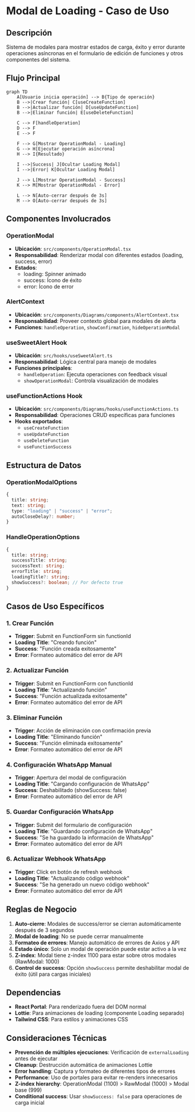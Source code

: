 # Modal de Loading - Caso de Uso

## Descripción
Sistema de modales para mostrar estados de carga, éxito y error durante operaciones asíncronas en el formulario de edición de funciones y otros componentes del sistema.

## Flujo Principal

```mermaid
graph TD
    A[Usuario inicia operación] --> B{Tipo de operación}
    B -->|Crear función| C[useCreateFunction]
    B -->|Actualizar función| D[useUpdateFunction]
    B -->|Eliminar función| E[useDeleteFunction]
    
    C --> F[handleOperation]
    D --> F
    E --> F
    
    F --> G[Mostrar OperationModal - Loading]
    G --> H[Ejecutar operación asíncrona]
    H --> I{Resultado}
    
    I -->|Success| J[Ocultar Loading Modal]
    I -->|Error| K[Ocultar Loading Modal]
    
    J --> L[Mostrar OperationModal - Success]
    K --> M[Mostrar OperationModal - Error]
    
    L --> N[Auto-cerrar después de 3s]
    M --> O[Auto-cerrar después de 3s]
```

## Componentes Involucrados

### OperationModal
- **Ubicación**: `src/components/OperationModal.tsx`
- **Responsabilidad**: Renderizar modal con diferentes estados (loading, success, error)
- **Estados**: 
  - loading: Spinner animado
  - success: Ícono de éxito
  - error: Ícono de error

### AlertContext
- **Ubicación**: `src/components/Diagrams/components/AlertContext.tsx`
- **Responsabilidad**: Proveer contexto global para modales de alerta
- **Funciones**: `handleOperation`, `showConfirmation`, `hideOperationModal`

### useSweetAlert Hook
- **Ubicación**: `src/hooks/useSweetAlert.ts`
- **Responsabilidad**: Lógica central para manejo de modales
- **Funciones principales**:
  - `handleOperation`: Ejecuta operaciones con feedback visual
  - `showOperationModal`: Controla visualización de modales

### useFunctionActions Hook
- **Ubicación**: `src/components/Diagrams/hooks/useFunctionActions.ts`
- **Responsabilidad**: Operaciones CRUD específicas para funciones
- **Hooks exportados**:
  - `useCreateFunction`
  - `useUpdateFunction` 
  - `useDeleteFunction`
  - `useFunctionSuccess`

## Estructura de Datos

### OperationModalOptions
```typescript
{
  title: string;
  text: string;
  type: "loading" | "success" | "error";
  autoCloseDelay?: number;
}
```

### HandleOperationOptions
```typescript
{
  title: string;
  successTitle: string;
  successText: string;
  errorTitle: string;
  loadingTitle?: string;
  showSuccess?: boolean; // Por defecto true
}
```

## Casos de Uso Específicos

### 1. Crear Función
- **Trigger**: Submit en FunctionForm sin functionId
- **Loading Title**: "Creando función"
- **Success**: "Función creada exitosamente"
- **Error**: Formateo automático del error de API

### 2. Actualizar Función
- **Trigger**: Submit en FunctionForm con functionId
- **Loading Title**: "Actualizando función"
- **Success**: "Función actualizada exitosamente"
- **Error**: Formateo automático del error de API

### 3. Eliminar Función
- **Trigger**: Acción de eliminación con confirmación previa
- **Loading Title**: "Eliminando función"
- **Success**: "Función eliminada exitosamente"
- **Error**: Formateo automático del error de API

### 4. Configuración WhatsApp Manual
- **Trigger**: Apertura del modal de configuración
- **Loading Title**: "Cargando configuración de WhatsApp"
- **Success**: Deshabilitado (showSuccess: false)
- **Error**: Formateo automático del error de API

### 5. Guardar Configuración WhatsApp
- **Trigger**: Submit del formulario de configuración
- **Loading Title**: "Guardando configuración de WhatsApp"
- **Success**: "Se ha guardado la información de WhatsApp"
- **Error**: Formateo automático del error de API

### 6. Actualizar Webhook WhatsApp
- **Trigger**: Click en botón de refresh webhook
- **Loading Title**: "Actualizando código webhook"
- **Success**: "Se ha generado un nuevo código webhook"
- **Error**: Formateo automático del error de API

## Reglas de Negocio

1. **Auto-cierre**: Modales de success/error se cierran automáticamente después de 3 segundos
2. **Modal de loading**: No se puede cerrar manualmente
3. **Formateo de errores**: Manejo automático de errores de Axios y API
4. **Estado único**: Solo un modal de operación puede estar activo a la vez
5. **Z-index**: Modal tiene z-index 1100 para estar sobre otros modales (RawModal: 1000)
6. **Control de success**: Opción `showSuccess` permite deshabilitar modal de éxito (útil para cargas iniciales)

## Dependencias

- **React Portal**: Para renderizado fuera del DOM normal
- **Lottie**: Para animaciones de loading (componente Loading separado)
- **Tailwind CSS**: Para estilos y animaciones CSS

## Consideraciones Técnicas

- **Prevención de múltiples ejecuciones**: Verificación de `externalLoading` antes de ejecutar
- **Cleanup**: Destrucción automática de animaciones Lottie
- **Error handling**: Captura y formateo de diferentes tipos de errores
- **Performance**: Uso de portales para evitar re-renders innecesarios
- **Z-index hierarchy**: OperationModal (1100) > RawModal (1000) > Modal base (999)
- **Conditional success**: Usar `showSuccess: false` para operaciones de carga inicial